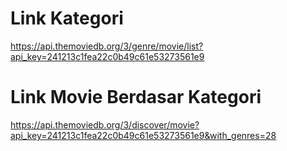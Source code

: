 # Link Kategori
https://api.themoviedb.org/3/genre/movie/list?api_key=241213c1fea22c0b49c61e53273561e9

# Link Movie Berdasar Kategori
https://api.themoviedb.org/3/discover/movie?api_key=241213c1fea22c0b49c61e53273561e9&with_genres=28
